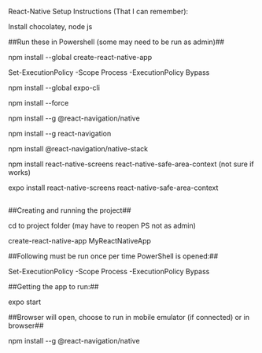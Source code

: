 React-Native Setup Instructions (That I can remember):

Install chocolatey, node js

##Run these in Powershell (some may need to be run as admin)##

npm install --global create-react-native-app

Set-ExecutionPolicy -Scope Process -ExecutionPolicy Bypass

npm install --global expo-cli

npm install --force

npm install --g @react-navigation/native

npm install --g react-navigation

npm install @react-navigation/native-stack

npm install react-native-screens react-native-safe-area-context   (not sure if works)

expo install react-native-screens react-native-safe-area-context
##



##Creating and running the project##

cd to project folder (may have to reopen PS not as admin)

create-react-native-app MyReactNativeApp



##Following must be run once per time PowerShell is opened:##

Set-ExecutionPolicy -Scope Process -ExecutionPolicy Bypass

##Getting the app to run:##

expo start

##Browser will open, choose to run in mobile emulator (if connected) or in browser##

npm install --g @react-navigation/native
